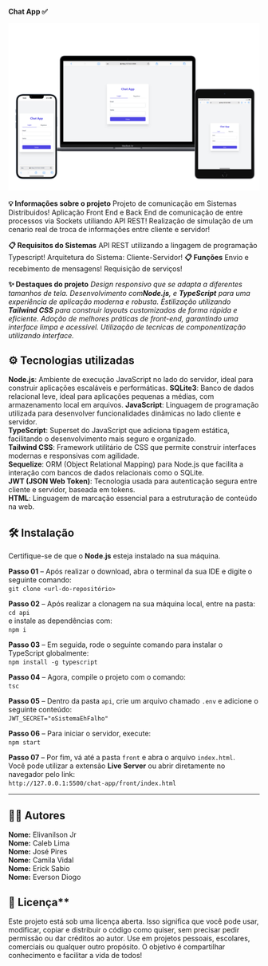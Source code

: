 **Chat App ✅**

![Descrição da image](./src/chat-app.png)

**💡 Informações sobre o projeto**
Projeto de comunicação em Sistemas Distribuidos!
Aplicação Front End e Back End de comunicação de entre processos via Sockets utiliando API REST!
Realização de simulação de um cenario real de troca de informações entre cliente e servidor!

**📋 Requisitos do Sistemas**
API REST utilizando a lingagem de programação Typescript!
Arquitetura do Sistema: Cliente-Servidor!
**📋 Funções**
Envio e recebimento de mensagens!
Requisição de serviços!

**✨ Destaques do projeto**
*Design responsivo que se adapta a diferentes tamanhos de tela.*
*Desenvolvimento com**Node.js**, e **TypeScript** para uma experiência de aplicação moderna e robusta.*
*Estilização utilizando **Tailwind CSS** para construir layouts customizados de forma rápida e eficiente.*
*Adoção de melhores práticas de front-end, garantindo uma interface limpa e acessível.*
*Utilização de tecnicas de componentização utilizando interface.*

## ⚙️ Tecnologias utilizadas

**Node.js**: Ambiente de execução JavaScript no lado do servidor, ideal para construir aplicações escaláveis e performáticas.
**SQLite3**: Banco de dados relacional leve, ideal para aplicações pequenas a médias, com armazenamento local em arquivos.
**JavaScript**: Linguagem de programação utilizada para desenvolver funcionalidades dinâmicas no lado cliente e servidor.  
**TypeScript**: Superset do JavaScript que adiciona tipagem estática, facilitando o desenvolvimento mais seguro e organizado.  
**Tailwind CSS**: Framework utilitário de CSS que permite construir interfaces modernas e responsivas com agilidade.  
**Sequelize**: ORM (Object Relational Mapping) para Node.js que facilita a interação com bancos de dados relacionais como o SQLite.  
**JWT (JSON Web Token)**: Tecnologia usada para autenticação segura entre cliente e servidor, baseada em tokens.  
**HTML**: Linguagem de marcação essencial para a estruturação de conteúdo na web.

## 🛠️ Instalação

Certifique-se de que o **Node.js** esteja instalado na sua máquina.  

**Passo 01** – Após realizar o download, abra o terminal da sua IDE e digite o seguinte comando:  
`git clone <url-do-repositório>`

**Passo 02** – Após realizar a clonagem na sua máquina local, entre na pasta:  
`cd api`  
e instale as dependências com:  
`npm i`

**Passo 03** – Em seguida, rode o seguinte comando para instalar o TypeScript globalmente:  
`npm install -g typescript`

**Passo 04** – Agora, compile o projeto com o comando:  
`tsc`

**Passo 05** – Dentro da pasta `api`, crie um arquivo chamado `.env` e adicione o seguinte conteúdo:  
`JWT_SECRET="oSistemaEhFalho"`

**Passo 06** – Para iniciar o servidor, execute:  
`npm start`

**Passo 07** – Por fim, vá até a pasta `front` e abra o arquivo `index.html`.  
Você pode utilizar a extensão **Live Server** ou abrir diretamente no navegador pelo link:  
`http://127.0.0.1:5500/chat-app/front/index.html`

---

## 👨‍💻 Autores

**Nome:** Elivanilson Jr  
**Nome:** Caleb Lima  
**Nome:** José Pires  
**Nome:** Camila Vidal  
**Nome:** Erick Sabio  
**Nome:** Everson Diogo

## 📜 Licença**

Este projeto está sob uma licença aberta. Isso significa que você pode usar, modificar, copiar e distribuir o código como quiser, sem precisar pedir permissão ou dar créditos ao autor.
Use em projetos pessoais, escolares, comerciais ou qualquer outro propósito. O objetivo é compartilhar conhecimento e facilitar a vida de todos!
